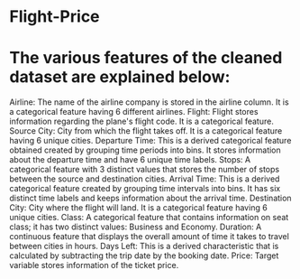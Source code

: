 # Flight-Price
# The various features of the cleaned dataset are explained below:

Airline: The name of the airline company is stored in the airline column. It is a categorical feature having 6 different airlines.
Flight: Flight stores information regarding the plane's flight code. It is a categorical feature.
Source City: City from which the flight takes off. It is a categorical feature having 6 unique cities.
Departure Time: This is a derived categorical feature obtained created by grouping time periods into bins. It stores information about the departure time and have 6 unique time labels.
Stops: A categorical feature with 3 distinct values that stores the number of stops between the source and destination cities.
Arrival Time: This is a derived categorical feature created by grouping time intervals into bins. It has six distinct time labels and keeps information about the arrival time.
Destination City: City where the flight will land. It is a categorical feature having 6 unique cities.
Class: A categorical feature that contains information on seat class; it has two distinct values: Business and Economy.
Duration: A continuous feature that displays the overall amount of time it takes to travel between cities in hours.
Days Left: This is a derived characteristic that is calculated by subtracting the trip date by the booking date.
Price: Target variable stores information of the ticket price.
